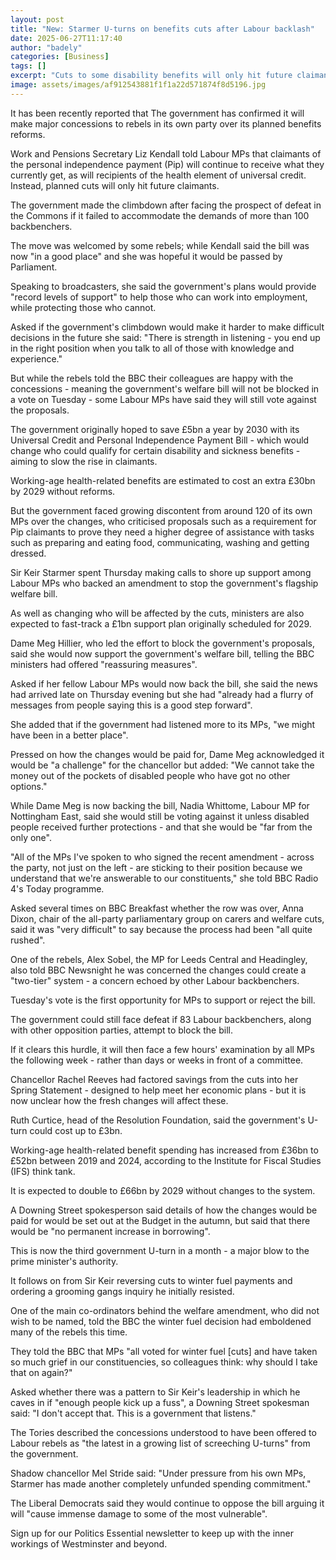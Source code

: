 ```yaml
---
layout: post
title: "New: Starmer U-turns on benefits cuts after Labour backlash"
date: 2025-06-27T11:17:40
author: "badely"
categories: [Business]
tags: []
excerpt: "Cuts to some disability benefits will only hit future claimants, not those already on it."
image: assets/images/af912543881f1f1a22d571874f8d5196.jpg
---
```


It has been recently reported that The government has confirmed it will make major concessions to rebels in its own party over its planned benefits reforms.

Work and Pensions Secretary Liz Kendall told Labour MPs that claimants of the personal independence payment (Pip) will continue to receive what they currently get, as will recipients of the health element of universal credit. Instead, planned cuts will only hit future claimants.

The government made the climbdown after facing the prospect of defeat in the Commons if it failed to accommodate the demands of more than 100 backbenchers.

The move was welcomed by some rebels; while Kendall said the bill was now "in a good place" and she was hopeful it would be passed by Parliament.

Speaking to broadcasters, she said the government's plans would provide "record levels of support" to help those who can work into employment, while protecting those who cannot. 

Asked if the government's climbdown would make it harder to make difficult decisions in the future she said: "There is strength in listening - you end up in the right position when you talk to all of those with knowledge and experience."

But while the rebels told the BBC their colleagues are happy with the concessions - meaning the government's welfare bill will not be blocked in a vote on Tuesday - some Labour MPs have said they will still vote against the proposals.

The government originally hoped to save £5bn a year by 2030 with its Universal Credit and Personal Independence Payment Bill - which would change who could qualify for certain disability and sickness benefits - aiming to slow the rise in claimants.

Working-age health-related benefits are estimated to cost an extra £30bn by 2029 without reforms.

But the government faced growing discontent from around 120 of its own MPs over the changes, who criticised proposals such as a requirement for Pip claimants to prove they need a higher degree of assistance with tasks such as preparing and eating food, communicating, washing and getting dressed.

Sir Keir Starmer spent Thursday making calls to shore up support among Labour MPs who backed an amendment to stop the government's flagship welfare bill.

As well as changing who will be affected by the cuts, ministers are also expected to fast-track a £1bn support plan originally scheduled for 2029.

Dame Meg Hillier, who led the effort to block the government's proposals, said she would now support the government's welfare bill, telling the BBC ministers had offered "reassuring measures". 

Asked if her fellow Labour MPs would now back the bill, she said the news had arrived late on Thursday evening but she had "already had a flurry of messages from people saying this is a good step forward".

She added that if the government had listened more to its MPs, "we might have been in a better place". 

Pressed on how the changes would be paid for, Dame Meg acknowledged it would be "a challenge" for the chancellor but added: "We cannot take the money out of the pockets of disabled people who have got no other options."

While Dame Meg is now backing the bill, Nadia Whittome, Labour MP for Nottingham East, said she would still be voting against it unless disabled people received further protections - and that she would be "far from the only one". 

"All of the MPs I've spoken to who signed the recent amendment - across the party, not just on the left - are sticking to their position because we understand that we're answerable to our constituents," she told BBC Radio 4's Today programme.

Asked several times on BBC Breakfast whether the row was over, Anna Dixon, chair of the all-party parliamentary group on carers and welfare cuts, said it was "very difficult" to say because the process had been "all quite rushed".

One of the rebels, Alex Sobel, the MP for Leeds Central and Headingley, also told BBC Newsnight he was concerned the changes could create a "two-tier" system - a concern echoed by other Labour backbenchers.

Tuesday's vote is the first opportunity for MPs to support or reject the bill.

The government could still face defeat if 83 Labour backbenchers, along with other opposition parties, attempt to block the bill.

If it clears this hurdle, it will then face a few hours' examination by all MPs the following week - rather than days or weeks in front of a committee.

Chancellor Rachel Reeves had factored savings from the cuts into her Spring Statement - designed to help meet her economic plans - but it is now unclear how the fresh changes will affect these.

Ruth Curtice, head of the Resolution Foundation, said the government's U-turn could cost up to £3bn.

Working-age health-related benefit spending has increased from £36bn to £52bn between 2019 and 2024, according to the Institute for Fiscal Studies (IFS) think tank.

It is expected to double to £66bn by 2029 without changes to the system.

A Downing Street spokesperson said details of how the changes would be paid for would be set out at the Budget in the autumn, but said that there would be "no permanent increase in borrowing". 

This is now the third government U-turn in a month - a major blow to the prime minister's authority.

It follows on from Sir Keir reversing cuts to winter fuel payments and ordering a grooming gangs inquiry he initially resisted.

One of the main co-ordinators behind the welfare amendment, who did not wish to be named, told the BBC the winter fuel decision had emboldened many of the rebels this time.

They told the BBC that MPs "all voted for winter fuel [cuts] and have taken so much grief in our constituencies, so colleagues think: why should I take that on again?"

Asked whether there was a pattern to Sir Keir's leadership in which he caves in if "enough people kick up a fuss", a Downing Street spokesman said: "I don't accept that. This is a government that listens."

The Tories described the concessions understood to have been offered to Labour rebels as "the latest in a growing list of screeching U-turns" from the government.

Shadow chancellor Mel Stride said: "Under pressure from his own MPs, Starmer has made another completely unfunded spending commitment."

The Liberal Democrats said they would continue to oppose the bill arguing it will "cause immense damage to some of the most vulnerable".

Sign up for our Politics Essential newsletter to keep up with the inner workings of Westminster and beyond.

